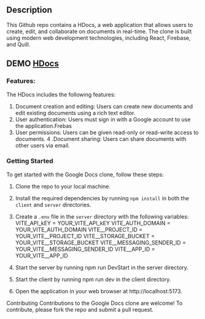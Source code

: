 ## Description
This Github repo contains a HDocs, a web application that allows users to create, edit, and collaborate on documents in real-time. The clone is built using modern web development technologies, including React, Firebase, and Quill.

## DEMO [HDocs](https://hdocs.netlify.app/)

### Features:
The HDocs includes the following features:

1. Document creation and editing: Users can create new documents and edit existing documents using a rich text editor.
2. User authentication: Users must sign in with a Google account to use the application.Frebas
3. User permissions: Users can be given read-only or read-write access to documents.
4 .Document sharing: Users can share documents with other users via email.

### Getting Started
To get started with the Google Docs clone, follow these steps:

1. Clone the repo to your local machine.
2. Install the required dependencies by running `npm install` in both the `client` and `server` directories.
3. Create a `.env` file in the `server` directory with the following variables:
    VITE_API_kEY = YOUR_VITE_API_kEY
    VITE_AUTH_DOMAIN = YOUR_VITE_AUTH_DOMAIN
    VITE__PROJECT_ID = YOUR_VITE__PROJECT_ID
    VITE__STORAGE_BUCKET = YOUR_VITE__STORAGE_BUCKET
    VITE__MESSAGING_SENDER_ID = YOUR_VITE__MESSAGING_SENDER_ID
    VITE__APP_ID = YOUR_VITE__APP_ID

4. Start the server by running npm run DevStart in the server directory.
5. Start the client by running npm run dev in the client directory.
6. Open the application in your web browser at http://localhost:5173.

Contributing
Contributions to the Google Docs clone are welcome! To contribute, please fork the repo and submit a pull request.

